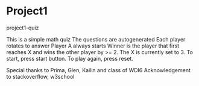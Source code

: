 # Project1
project1-quiz

This is a simple math quiz
The questions are autogenerated 
Each player rotates to answer
Player A always starts
Winner is the player that first reaches X and wins the other player by >= 2. The X is currently set to 3.
To start, press start button. To play again, press reset. 

Special thanks to Prima, Glen, Kailin and class of WDI6
Acknowledgement to stackoverflow, w3school


